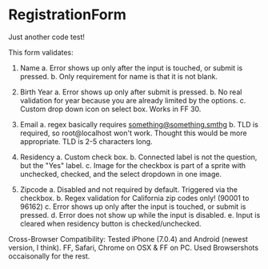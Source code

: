 RegistrationForm
================

Just another code test!

This form validates:
1. Name
a. Error shows up only after the input is touched, or submit is pressed.
b. Only requirement for name is that it is not blank.

2. Birth Year
a. Error shows up only after submit is pressed.
b. No real validation for year because you are already limited by the options.
c. Custom drop down icon on select box. Works in FF 30. 

3. Email
a. regex basically requires something@something.smthg
b. TLD is required, so root@localhost won't work. Thought this would be more appropriate. TLD is 2-5 characters long.

4. Residency
a. Custom check box.
b. Connected label is not the question, but the "Yes" label.
c. Image for the checkbox is part of a sprite with unchecked, checked, and the select dropdown in one image.

5. Zipcode
a. Disabled and not required by default. Triggered via the checkbox.
b. Regex validation for California zip codes only! (90001 to 96162)
c. Error shows up only after the input is touched, or submit is pressed.
d. Error does not show up while the input is disabled.
e. Input is cleared when residency button is checked/unchecked.

Cross-Browser Compatibility:
Tested iPhone (7.0.4) and Android (newest version, I think). FF, Safari, Chrome on OSX & FF on PC. Used Browsershots occaisonally for the rest.
